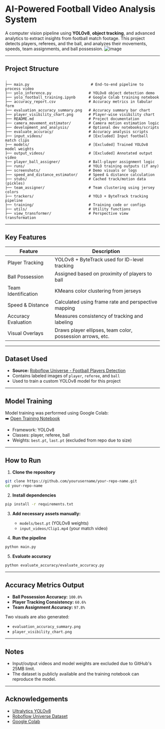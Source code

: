 # AI-Powered Football Video Analysis System

A computer vision pipeline using **YOLOv8**, **object tracking**, and advanced analytics to extract insights from football match footage. This project detects players, referees, and the ball, and analyzes their movements, speeds, team assignments, and ball possession.
![image](https://github.com/user-attachments/assets/34ece3e0-ab7d-49cb-9dba-e5c2bbc28c9a)



---

##  Project Structure

```
.
├── main.py                            # End-to-end pipeline to process video
├── yolo_inference.py                 # YOLOv8 object detection demo
├── yolo_football_training.ipynb      # Google Colab training notebook
├── accuracy_report.csv               # Accuracy metrics in tabular form
├── evaluation_accuracy_summary.png   # Accuracy summary bar chart
├── player_visibility_chart.png       # Player-wise visibility chart
├── README.md                         # Project documentation
├── camera_movement_estimator/        # Camera motion estimation logic
├── development_and_analysis/         # Optional dev notebooks/scripts
├── evaluate_accuracy/                # Accuracy analysis scripts
├── input_videos/                     # [Excluded] Input football match clips
├── models/                           # [Excluded] Trained YOLOv8 model weights
├── output_videos/                    # [Excluded] Annotated output video
├── player_ball_assigner/             # Ball-player assignment logic
├── runs/                             # YOLO training outputs (if any)
├── screenshots/                      # Demo visuals or logs
├── speed_and_distance_estimator/     # Speed & distance calculation
├── stubs/                            # Cached track/motion data (pickles)
├── team_assigner/                    # Team clustering using jersey colors
├── trackers/                         # YOLO + ByteTrack tracking pipeline
├── training/                         # Training code or configs
├── utils/                            # Utility functions
├── view_transformer/                 # Perspective view transformation
```

---

##  Key Features

| Feature               | Description |
|-----------------------|-------------|
|  Player Tracking     | YOLOv8 + ByteTrack used for ID-level tracking |
|  Ball Possession     | Assigned based on proximity of players to ball |
|  Team Identification | KMeans color clustering from jerseys |
|  Speed & Distance    | Calculated using frame rate and perspective mapping |
|  Accuracy Evaluation | Measures consistency of tracking and labeling |
|  Visual Overlays     | Draws player ellipses, team color, possession arrows, etc. |

---

##  Dataset Used

- **Source:** [Roboflow Universe - Football Players Detection](https://universe.roboflow.com/roboflow-jvuqo/football-players-detection-3zvbc/dataset/1)
- Contains labeled images of `player`, `referee`, and `ball`
- Used to train a custom YOLOv8 model for this project

---

##  Model Training

Model training was performed using Google Colab:  
➡️ [Open Training Notebook](https://colab.research.google.com/drive/1lTmvPfDC65MEhIXXx2zfsZkPe20_jD8G?usp=sharing)

- Framework: YOLOv8
- Classes: player, referee, ball
- Weights: `best.pt`, `last.pt` (excluded from repo due to size)

---

##  How to Run

1. **Clone the repository**
```bash
git clone https://github.com/yourusername/your-repo-name.git
cd your-repo-name
```

2. **Install dependencies**
```bash
pip install -r requirements.txt
```

3. **Add necessary assets manually:**
   - `models/best.pt` (YOLOv8 weights)
   - `input_videos/Clip1.mp4` (your match video)

4. **Run the pipeline**
```bash
python main.py
```

5. **Evaluate accuracy**
```bash
python evaluate_accuracy/evaluate_accuracy.py
```

---

##  Accuracy Metrics Output

- **Ball Possession Accuracy:** `100.0%`
- **Player Tracking Consistency:** `60.6%`
- **Team Assignment Accuracy:** `97.8%`

Two visuals are also generated:
- `evaluation_accuracy_summary.png`
- `player_visibility_chart.png`

---

##  Notes

- Input/output videos and model weights are excluded due to GitHub's 25MB limit.
- The dataset is publicly available and the training notebook can reproduce the model.

---

##  Acknowledgements

- [Ultralytics YOLOv8](https://github.com/ultralytics/ultralytics)
- [Roboflow Universe Dataset](https://universe.roboflow.com/)
- [Google Colab](https://colab.research.google.com/)
